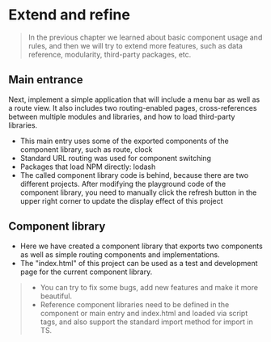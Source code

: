 <!--DESC: {icon:{name:"dashboard_customize",pkg:"mdi",type:"filled"},id:3} -->
# Extend and refine
> In the previous chapter we learned about basic component usage and rules, and then we will try to extend more features, such as data reference, modularity, third-party packages, etc.

## Main entrance
Next, implement a simple application that will include a menu bar as well as a route view. It also includes two routing-enabled pages, cross-references between multiple modules and libraries, and how to load third-party libraries.
- This main entry uses some of the exported components of the component library, such as route, clock
- Standard URL routing was used for component switching
- Packages that load NPM directly: lodash
- The called component library code is behind, because there are two different projects. After modifying the playground code of the component library, you need to manually click the refresh button in the upper right corner to update the display effect of this project

<div><wcex-doc.com-playground files="['ext/app/index.html','ext/app/app.html','ext/app/app.css','ext/app/title.html','ext/app/footer.html','ext/app/data.json','ext/app/ page1.html','ext/app/page2.html']"></wcex-doc.com-playground></div>


## Component library
- Here we have created a component library that exports two components as well as simple routing components and implementations.
- The "index.html" of this project can be used as a test and development page for the current component library.

<div><wcex-doc.com-playground files="['ext/ui/index.html','ext/ui/menu.html','ext/ui/clock.html','ext/ui/clock.css','ext/ui/time.html','ext/ui/route.html']"></wcex-doc.com-playground></div>

> - You can try to fix some bugs, add new features and make it more beautiful.
> - Reference component libraries need to be defined in the component or main entry and index.html and loaded <meta> via script tags, and also support the standard import method for import in TS.


